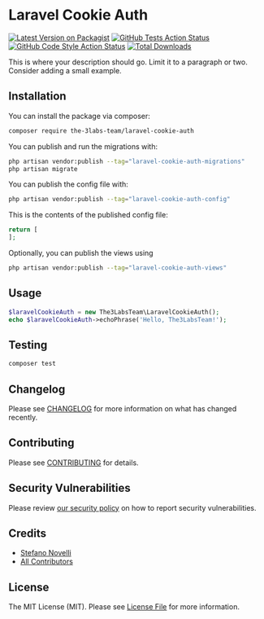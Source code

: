 # Laravel Cookie Auth

[![Latest Version on Packagist](https://img.shields.io/packagist/v/the-3labs-team/laravel-cookie-auth.svg?style=flat-square)](https://packagist.org/packages/the-3labs-team/laravel-cookie-auth)
[![GitHub Tests Action Status](https://img.shields.io/github/actions/workflow/status/the-3labs-team/laravel-cookie-auth/run-tests.yml?branch=main&label=tests&style=flat-square)](https://github.com/the-3labs-team/laravel-cookie-auth/actions?query=workflow%3Arun-tests+branch%3Amain)
[![GitHub Code Style Action Status](https://img.shields.io/github/actions/workflow/status/the-3labs-team/laravel-cookie-auth/fix-php-code-style-issues.yml?branch=main&label=code%20style&style=flat-square)](https://github.com/the-3labs-team/laravel-cookie-auth/actions?query=workflow%3A"Fix+PHP+code+style+issues"+branch%3Amain)
[![Total Downloads](https://img.shields.io/packagist/dt/the-3labs-team/laravel-cookie-auth.svg?style=flat-square)](https://packagist.org/packages/the-3labs-team/laravel-cookie-auth)

This is where your description should go. Limit it to a paragraph or two. Consider adding a small example.

## Installation

You can install the package via composer:

```bash
composer require the-3labs-team/laravel-cookie-auth
```

You can publish and run the migrations with:

```bash
php artisan vendor:publish --tag="laravel-cookie-auth-migrations"
php artisan migrate
```

You can publish the config file with:

```bash
php artisan vendor:publish --tag="laravel-cookie-auth-config"
```

This is the contents of the published config file:

```php
return [
];
```

Optionally, you can publish the views using

```bash
php artisan vendor:publish --tag="laravel-cookie-auth-views"
```

## Usage

```php
$laravelCookieAuth = new The3LabsTeam\LaravelCookieAuth();
echo $laravelCookieAuth->echoPhrase('Hello, The3LabsTeam!');
```

## Testing

```bash
composer test
```

## Changelog

Please see [CHANGELOG](CHANGELOG.md) for more information on what has changed recently.

## Contributing

Please see [CONTRIBUTING](CONTRIBUTING.md) for details.

## Security Vulnerabilities

Please review [our security policy](../../security/policy) on how to report security vulnerabilities.

## Credits

- [Stefano Novelli](https://github.com/The-3Labs-Team)
- [All Contributors](../../contributors)

## License

The MIT License (MIT). Please see [License File](LICENSE.md) for more information.
